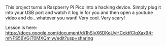This project turns a Raspberry Pi Pico into a hacking device. Simply plug it into your USB port and watch it log in for you and then open a youtube video and do...whatever you want! Very cool. Very scary!

Lesson is here:
https://docs.google.com/document/d/1hSlyX6DKeUyHCcktfClqXax94-mNFS56VGjT0MXQmiw/edit?usp=sharing

